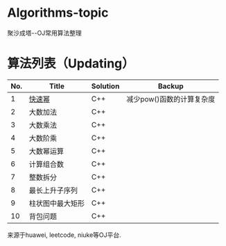 # Algorithms-topic
聚沙成塔--OJ常用算法整理
# 算法列表（Updating）
|No.|Title|Solution|Backup|
|-|-----|--------|------|
|1|[快速幂](https://github.com/Wupingyang/Algorithms-topic/blob/master/%E5%BF%AB%E9%80%9F%E5%B9%82.md)|C++|减少pow()函数的计算复杂度|
|2|大数加法|C++||
|3|大数乘法|C++||
|4|大数阶乘|C++||
|5|大数幂运算|C++||
|6|计算组合数|C++||
|7|整数拆分|C++||
|8|最长上升子序列|C++||
|9|柱状图中最大矩形|C++||
|10|背包问题|C++||

来源于huawei, leetcode, niuke等OJ平台.
